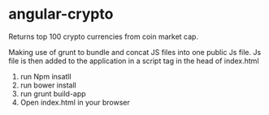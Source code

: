 # angular-crypto
Returns top 100 crypto currencies from coin market cap.

Making use of grunt to bundle and concat JS files into one public Js file. Js file is then added to the application in a script tag in the head of index.html 

1. run Npm insatll
2. run bower install
3. run grunt build-app
4. Open index.html in your browser
